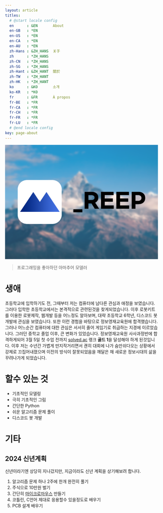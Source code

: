 ```yaml
---
layout: article
titles:
  # @start locale config
  en      : &EN       About
  en-GB   : *EN
  en-US   : *EN
  en-CA   : *EN
  en-AU   : *EN
  zh-Hans : &ZH_HANS  关于
  zh      : *ZH_HANS
  zh-CN   : *ZH_HANS
  zh-SG   : *ZH_HANS
  zh-Hant : &ZH_HANT  關於
  zh-TW   : *ZH_HANT
  zh-HK   : *ZH_HANT
  ko      : &KO       소개
  ko-KR   : *KO
  fr      : &FR       À propos
  fr-BE   : *FR
  fr-CA   : *FR
  fr-CH   : *FR
  fr-FR   : *FR
  fr-LU   : *FR
  # @end locale config
key: page-about
---
```


![Image](assets\images\logo\REEP_About.png)

> 프로그래밍을 좋아하던 아마추어 모델러

생애
===
초등학교에 입학하기도 전, 그때부터 저는 컴퓨터에 남다른 관심과 애정을 보였습니다.
그러다 입학한 초등학교에서는 본격적으로 관련된것을 찾게되었습니다.
이후 로봇키트를 이용한 로봇제작, 웹개발 등을 어느정도 알아보며, 대략 초등학교 6학년, 디스코드 봇 개발에 관심을 보였습니다.
또한 이런 경험을 바탕으로 정보영재교육원에 합격했습니다.
그러나 어느순간 컴퓨터에 대한 관심은 서서히 줄어 게임기로 취급하는 지경에 이르었습니다.
그러던 중학교 졸업 이후, 큰 변화가 있었습니다. 정보영재교육원 사사과정반에 합격하게되어 3월 5일 첫 수업 전까지 [solved.ac](https://solved.ac/) 랭크 **골드 1**을 달성해야 하게 된것입니다.
이후 저는 수년간 가볍게 만지작거리면서 괜히 대회에 나가 숨만쉬다오는 상황에서 강제로 끄집어내졌으며 이전의 방식이 잘못되었음을 깨달은 채 새로운 정보시대의 삶을 꾸려나가게 되었습니다.

할수 있는 것
===
- 기초적인 모델링
- 극히 기초적인 그림
- 간단한 Python
- 쉬운 알고리즘 문제 풀이
- 디스코드 봇 개발

기타
===
2024 신년계획
---
신년이라기엔 상당히 지나갔지만, 지금이라도 신년 계획을 상기해보려 합니다.

1. 알고리즘 문제 하나 2주에 한개 완전히 풀기
2. 주식으로 10만원 벌기
3. 간단히 [마이크로마우스](https://en.wikipedia.org/wiki/Micromouse) 만들기
4. 코틀린, C언어 제대로 응용할수 있을정도로 배우기
5. PCB 설계 배우기


